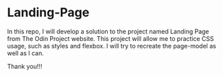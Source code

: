 # Landing-Page

In this repo, I will develop a solution to the project named Landing Page from The Odin Project website. This project will allow me to practice CSS usage, such as styles and flexbox. I will try to recreate the page-model as well as I can.

Thank you!!!

